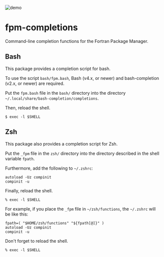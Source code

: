 ![demo](https://github.com/ShinobuAmasaki/fpm-completions/assets/100006043/635de99f-e562-4d86-b05c-92697fe075f0)

# fpm-completions

Command-line completion functions for the Fortran Package Manager.

## Bash

This package provides a completion script for bash.

To use the script `bash/fpm.bash`, Bash (v4.x, or newer) and bash-completion
(v2.x, or newer) are required.

Put the `fpm.bash` file in the `bash/` directory into the directory
`~/.local/share/bash-completion/completions`.

Then, reload the shell.
```shell
$ exec -l $SHELL
```

## Zsh

This package also provides a completion script for Zsh.

Put the `_fpm` file in the `zsh/` directory into the directory described in the
shell variable `fpath`.

Furthermore, add the following to `~/.zshrc`:
```shell
autoload -Uz compinit
compinit -u
```

Finally, reload the shell.
```shell
% exec -l $SHELL
```

For example, if you place the `_fpm` file in `~/zsh/functions`, the `~/.zshrc`
will be like this:

```shell
fpath=( "$HOME/zsh/functions" "${fpath[@]}" )
autoload -Uz compinit
compinit -u
```

Don't forget to reload the shell.
```shell
% exec -l $SHELL
```
